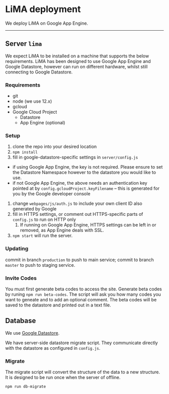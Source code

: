 # LiMA deployment

We deploy LiMA on Google App Engine.

------------------
## Server `lima`

We expect LiMA to be installed on a machine that supports the below requirements. LiMA has been designed to use Google App Engine and Google Datastore, however can run on different hardware, whilst still connecting to Google Datastore.

### Requirements

- git
- node (we use 12.x)
- gcloud
- Google Cloud Project
  - Datastore
  - App Engine (optional)

### Setup

 1. clone the repo into your desired location
 1. `npm install`
 1. fill in google-datastore-specific settings in `server/config.js`
   - if using Google App Engine, the key is not required. Please ensure to set the Datastore Namespace however to the datastore you would like to use.
   - if not Google App Engine, the above needs an authentication key pointed at by `config.gcloudProject.keyFilename` – this is generated for you by the Google developer console
 1. change `webpages/js/auth.js` to include your own client ID also generated by Google
 1. fill in HTTPS settings, or comment out HTTPS-specific parts of `config.js` to run on HTTP only
    1. If running on Google App Engine, HTTPS settings can be left in or removed, as App Engine deals with SSL.
 1. `npm start` will run the server.

### Updating

commit in branch `production` to push to main service; commit to branch `master` to push to staging service.

### Invite Codes

You must first generate beta codes to access the site.
Generate beta codes by runing `npm run beta-codes`.
The script will ask you how many codes you want to geneate and to add an optional comment.
The beta codes will be saved to the datastore and printed out in a text file.

## Database

We use [Google Datastore](https://cloud.google.com/datastore/).

We have server-side datastore migrate script. They communicate directly with the datastore as configured in `config.js`.

### Migrate

The migrate script will convert the structure of the data to a new structure.
It is designed to be run once when the server of offline.

`npm run db-migrate`
